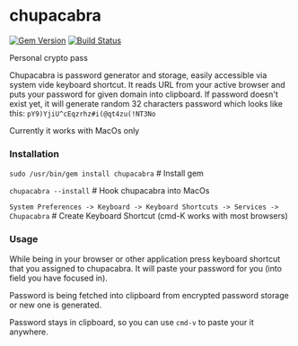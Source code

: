 chupacabra
==========

[![Gem Version](https://badge.fury.io/rb/chupacabra.png)](http://badge.fury.io/rb/chupacabra)
[![Build Status](https://travis-ci.org/dawid-sklodowski/chupacabra.png)](https://travis-ci.org/dawid-sklodowski/chupacabra)

Personal crypto pass 

Chupacabra is password generator and storage, easily accessible via system vide keyboard shortcut.  It reads URL from your active browser and puts your password for given domain into clipboard. If password doesn't exist yet, it will generate random 32 characters password which looks like this: ```pY9)YjiU^cEqzrhz#i(@qt4zu(!NT3No```

Currently it works with MacOs only


### Installation
```sudo /usr/bin/gem install chupacabra``` # Install gem

```chupacabra --install``` # Hook chupacabra into MacOs

```System Preferences -> Keyboard -> Keyboard Shortcuts -> Services -> Chupacabra``` # Create Keyboard Shortcut (cmd-K works with most browsers)

### Usage
While being in your browser or other application press keyboard shortcut that you assigned to chupacabra.
It will paste your password for you (into field you have focused in).

Password is being fetched into clipboard from encrypted password storage or new one is generated.

Password stays in clipboard, so you can use ```cmd-v``` to paste your it anywhere.